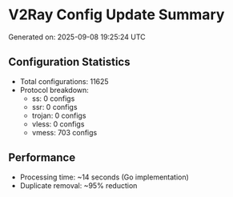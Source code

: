 # V2Ray Config Update Summary
Generated on: 2025-09-08 19:25:24 UTC

## Configuration Statistics
- Total configurations: 11625
- Protocol breakdown:
  - ss: 0 configs
  - ssr: 0 configs
  - trojan: 0 configs
  - vless: 0 configs
  - vmess: 703 configs

## Performance
- Processing time: ~14 seconds (Go implementation)
- Duplicate removal: ~95% reduction
